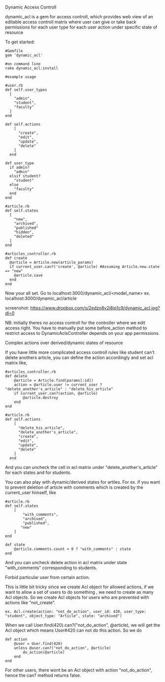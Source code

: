 Dynamic Access Controll

dynamic_acl is a gem for access controll, which provides web view of an editable access controll matrix where user can give or take back permissions for each user type for each user action under specific state of resource 

To get started:



    #Gemfile
    gem 'dynamic_acl'

    #on command line
    rake dynamic_acl:install
    
    #example usage

    #user.rb
    def self.user_types
      [
        "admin",
        "student",
        "faculty"
      ]
    end
    
    def self.actions
        [
          "create",
          "edit",
          "update",
          "delete"
        ]
      end

    def user_type
      if admin?
        "admin"
      elsif student?
        "student"
      else
        "faculty"
      end
    end

    #article.rb
    def self.states
      [
        "new",
        "archived",
        "published"
        "hidden",
        "deleted"
      ]
    end

    #articles_controller.rb
    def create
      @article = Article.new(article_params)
      if current_user.can?('create', @article) #Assuming Article.new.state => "new"
        @article.save
      end
    end

Now your all set. Go to localhost:3000/dynamic_acl/<model_name>
ex. localhost:3000/dynamic_acl/article

screenshot: https://www.dropbox.com/s/2edzn8v2i8ip1c9/dynamic_acl.jpg?dl=0

NB: initially theres no access controll for the controller where we edit access right. You have to manually put some before_action method to restrict access to DynamicAclsController depends on your app permissions.

Complex actions over derived/dynamic states of resource

If you have little more complicated access controll rules like student can't delete anothers article, you can define the action accordingly and set acl matrix like,



    #articles_controller.rb
    def delete
        @article = Article.find(params[:id])
        action = @article.user != current_user ? "delete_another's_article" : "delete_his_article"
        if current_user.can?(action, @article)
            @article.destroy
        end
    end
    
    #article.rb
    def self.actions
        [ 
          "delete_his_article",
          "delete_another's_article",
          "create",
          "edit",
          "update",
          "delete"
        ]
      end
And you can uncheck the cell in acl matrix under "delete_another's_article" for each states and for students.
      
You can also play with dynamic/derived states for artiles. For ex. if you want to prevent deletion of article with comments which is created by the current_user himself, like


    #article.rb
    def self.states
        [
            "with_comments",
            "archived",
            "published",
           "new"
        ]
    end
    
    def state
        @article.comments.count > 0 ? "with_comments" : state
    end
And you can uncheck delete action in acl matrix under state "with_comments" corresponding to students.

Forbid particular user from certain action.

This is little bit tricky since we create Acl object for allowed actions, if we want to allow a set of users to do something , we need to create as many Acl objects. So we create Acl objects for users who are prevented with actions like "not_create".
    
    ex. Acl.create(action: "not_do_action", user_id: 420, user_type: "student", object_type: "Article", state: "archived")

When we call User.find(420).can?("not_do_action", @article), we will get the Acl object which means User#420 can not do this action. So we do


    def action
        @user = User.find(420)
        unless @user.can?("not_do_action", @article)
            do_action(@article)
        end
    end
    
For other users, there wont be an Acl object with action "not_do_action", hence the can? method returns false.

